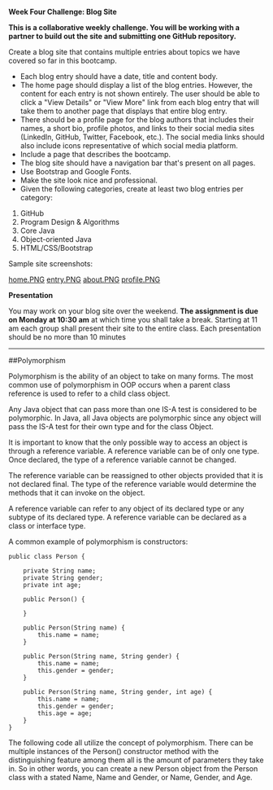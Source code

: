 **Week Four Challenge: Blog Site**

**This is a collaborative weekly challenge. You will be working with a partner to build out the site and submitting one GitHub repository.**

Create a blog site that contains multiple entries about topics we have covered so far in this bootcamp.

+ Each blog entry should have a date, title and content body.
+ The home page should display a list of the blog entries. However, the content for each entry is not shown entirely. The user should be able to click a "View Details" or "View More" link from each blog entry that will take them to another page that displays that entire blog entry.
+ There should be a profile page for the blog authors that includes their names, a short bio, profile photos, and links to their social media sites (LinkedIn, GitHub, Twitter, Facebook, etc.). The social media links should also include icons representative of which social media platform.
+ Include a page that describes the bootcamp.
+ The blog site should have a navigation bar that's present on all pages.
+ Use Bootstrap and Google Fonts.
+ Make the site look nice and professional.
+ Given the following categories, create at least two blog entries per category:

1. GitHub
1. Program Design & Algorithms
1. Core Java
1. Object-oriented Java
1. HTML/CSS/Bootstrap

Sample site screenshots:

[home.PNG](/src/main/resources/img)
[entry.PNG](/src/main/resources/img)
[about.PNG](/src/main/resources/img)
[profile.PNG](/src/main/resources/img) 

**Presentation**

You may work on your blog site over the weekend. **The assignment is due on Monday at 10:30 am** at which time you shall take a break. Starting at 11 am each group shall present their site to the entire class. Each presentation should be no more than 10 minutes


--------------------------------

##Polymorphism

Polymorphism is the ability of an object to take on many forms. The most common use of polymorphism in OOP occurs when a parent class reference is used to refer to a child class object.

Any Java object that can pass more than one IS-A test is considered to be polymorphic. In Java, all Java objects are polymorphic since any object will pass the IS-A test for their own type and for the class Object.

It is important to know that the only possible way to access an object is through a reference variable. A reference variable can be of only one type. Once declared, the type of a reference variable cannot be changed.

The reference variable can be reassigned to other objects provided that it is not declared final. The type of the reference variable would determine the methods that it can invoke on the object.

A reference variable can refer to any object of its declared type or any subtype of its declared type. A reference variable can be declared as a class or interface type.

A common example of polymorphism is constructors:

```
public class Person {

    private String name;
    private String gender;
    private int age;

    public Person() {

    }

    public Person(String name) {
        this.name = name;
    }

    public Person(String name, String gender) {
        this.name = name;
        this.gender = gender;
    }

    public Person(String name, String gender, int age) {
        this.name = name;
        this.gender = gender;
        this.age = age;
    }
} 
```

The following code all utilize the concept of polymorphism. There can be multiple instances of the Person() constructor method with the distinguishing feature among them all is the amount of parameters they take in. So in other words, you can create a new Person object from the Person class with a stated Name, Name and Gender, or Name, Gender, and Age.